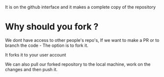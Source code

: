It is on the github interface and it makes a complete copy of the repository

# Why should you fork ?

We dont have access to other people's repo's, 
If we want to make a PR or to branch the code - The option is to fork it.

It forks it to your user account

We can also pull our forked repository to the local machine, work on the changes and then push it.
